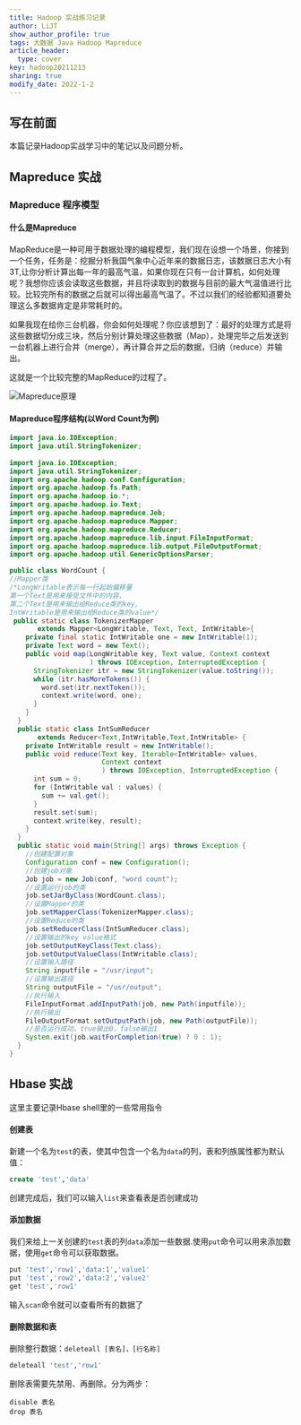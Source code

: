 ```yaml
---
title: Hadoop 实战练习记录
author: LiJT
show_author_profile: true
tags: 大数据 Java Hadoop Mapreduce
article_header:
  type: cover
key: hadoop20211213
sharing: true
modify_date: 2022-1-2
---
```


## 写在前面
本篇记录Hadoop实战学习中的笔记以及问题分析。

<!--more-->

## Mapreduce 实战
### Mapreduce 程序模型
#### 什么是Mapreduce
MapReduce是一种可用于数据处理的编程模型，我们现在设想一个场景，你接到一个任务，任务是：挖掘分析我国气象中心近年来的数据日志，该数据日志大小有3T,让你分析计算出每一年的最高气温，如果你现在只有一台计算机，如何处理呢？我想你应该会读取这些数据，并且将读取到的数据与目前的最大气温值进行比较。比较完所有的数据之后就可以得出最高气温了。不过以我们的经验都知道要处理这么多数据肯定是非常耗时的。

如果我现在给你三台机器，你会如何处理呢？你应该想到了：最好的处理方式是将这些数据切分成三块，然后分别计算处理这些数据（Map），处理完毕之后发送到一台机器上进行合并（merge），再计算合并之后的数据，归纳（reduce）并输出。

这就是一个比较完整的MapReduce的过程了。

![Mapreduce原理](/LiJT-Daily/images/2021121301.png)

#### Mapreduce程序结构(以Word Count为例)
```java
import java.io.IOException;
import java.util.StringTokenizer;
 
import java.io.IOException;
import java.util.StringTokenizer;
import org.apache.hadoop.conf.Configuration;
import org.apache.hadoop.fs.Path;
import org.apache.hadoop.io.*;
import org.apache.hadoop.io.Text;
import org.apache.hadoop.mapreduce.Job;
import org.apache.hadoop.mapreduce.Mapper;
import org.apache.hadoop.mapreduce.Reducer;
import org.apache.hadoop.mapreduce.lib.input.FileInputFormat;
import org.apache.hadoop.mapreduce.lib.output.FileOutputFormat;
import org.apache.hadoop.util.GenericOptionsParser;

public class WordCount {
//Mapper类
/*LongWritable表示每一行起始偏移量
第一个Text是用来接受文件中的内容，
第二个Text是用来输出给Reduce类的key,
IntWritable是用来输出给Reduce类的value*/
 public static class TokenizerMapper 
       extends Mapper<LongWritable, Text, Text, IntWritable>{
    private final static IntWritable one = new IntWritable(1);
    private Text word = new Text();
    public void map(LongWritable key, Text value, Context context
                    ) throws IOException, InterruptedException {
      StringTokenizer itr = new StringTokenizer(value.toString());
      while (itr.hasMoreTokens()) {
        word.set(itr.nextToken());
        context.write(word, one);
      }
    }
  }
  public static class IntSumReducer 
       extends Reducer<Text,IntWritable,Text,IntWritable> {
    private IntWritable result = new IntWritable();
    public void reduce(Text key, Iterable<IntWritable> values, 
                       Context context
                       ) throws IOException, InterruptedException {
      int sum = 0;
      for (IntWritable val : values) {
        sum += val.get();
      }
      result.set(sum);
      context.write(key, result);
    }
  }
  public static void main(String[] args) throws Exception {
    //创建配置对象
    Configuration conf = new Configuration();
    //创建job对象
    Job job = new Job(conf, "word count");
    //设置运行job的类
    job.setJarByClass(WordCount.class);
    //设置Mapper的类
    job.setMapperClass(TokenizerMapper.class);
    //设置Reduce的类
    job.setReducerClass(IntSumReducer.class);
    //设置输出的key value格式
    job.setOutputKeyClass(Text.class);
    job.setOutputValueClass(IntWritable.class);
    //设置输入路径
    String inputfile = "/usr/input";
    //设置输出路径
    String outputFile = "/usr/output";
    //执行输入
    FileInputFormat.addInputPath(job, new Path(inputfile));
    //执行输出
    FileOutputFormat.setOutputPath(job, new Path(outputFile));
    //是否运行成功，true输出0，false输出1
    System.exit(job.waitForCompletion(true) ? 0 : 1);
  }
}
```
## Hbase 实战
这里主要记录Hbase shell里的一些常用指令

#### 创建表
新建一个名为`test`的表，使其中包含一个名为`data`的列，表和列族属性都为默认值：
```sql
create 'test','data'
```

创建完成后，我们可以输入`list`来查看表是否创建成功

#### 添加数据
我们来给上一关创建的`test`表的列`data`添加一些数据.使用`put`命令可以用来添加数据，使用`get`命令可以获取数据。
```sql
put 'test','row1','data:1','value1'
put 'test','row2','data:2','value2'
get 'test','row1'
```

输入`scan`命令就可以查看所有的数据了

#### 删除数据和表
删除整行数据：`deleteall [表名]，[行名称]`
```sql
deleteall 'test','row1'
```

删除表需要先禁用、再删除。分为两步：
```
disable 表名
drop 表名
```